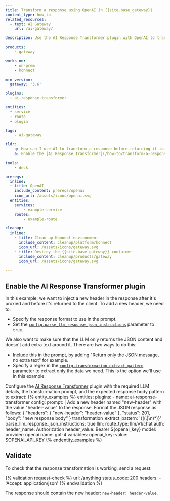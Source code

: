 ```yaml
---
title: Transform a response using OpenAI in {{site.base_gateway}}
content_type: how_to
related_resources:
  - text: AI Gateway
    url: /ai-gateway/

description: Use the AI Response Transformer plugin with OpenAI to transform a response before returning it to the client.

products:
    - gateway

works_on:
    - on-prem
    - konnect

min_version:
  gateway: '3.6'

plugins:
  - ai-response-transformer

entities: 
  - service
  - route
  - plugin

tags:
    - ai-gateway

tldr:
    q: How can I use AI to transform a response before returning it to the client?
    a: Enable the [AI Response Transformer](/how-to/transform-a-response-with-ai/) plugin, configure the parameters under `config.llm` to access your LLM and describe the transformation to perform with the `config.prompt` parameter.

tools:
    - deck

prereqs:
  inline:
  - title: OpenAI
    include_content: prereqs/openai
    icon_url: /assets/icons/openai.svg
  entities:
    services:
        - example-service
    routes:
        - example-route

cleanup:
  inline:
    - title: Clean up Konnect environment
      include_content: cleanup/platform/konnect
      icon_url: /assets/icons/gateway.svg
    - title: Destroy the {{site.base_gateway}} container
      include_content: cleanup/products/gateway
      icon_url: /assets/icons/gateway.svg

---
```


## Enable the AI Response Transformer plugin

In this example, we want to inject a new header in the response after it's proxied and before it's returned to the client. To add a new header, we need to:
* Specify the response format to use in the prompt.
* Set the [`config.parse_llm_response_json_instructions`](/plugins/ai-response-transformer/reference/#schema--config-parse_llm_response_json_instructions) parameter to `true`.

We also want to make sure that the LLM only returns the JSON content and doesn't add extra text around it. There are two ways to do this:
* Include this in the prompt, by adding "Return only the JSON message, no extra text" for example.
* Specify a regex in the [`config.transformation_extract_pattern`](/plugins/ai-response-transformer/reference/#schema--config-transformation-extract-pattern) parameter to extract only the data we need. This is the option we'll use in this example.

Configure the [AI Response Transformer](/plugins/ai-response-transformer/) plugin with the required LLM details, the transformation prompt, and the expected response body pattern to extract:
{% entity_examples %}
entities:
  plugins:
    - name: ai-response-transformer
      config:
        prompt: |
          Add a new header named "new-header" with the value "header-value" to the response. Format the JSON response as follows:
          {
            "headers":
              {
                "new-header": "header-value"
              },
            "status": 201,
            "body": "new response body"
          }
        transformation_extract_pattern: '{((.|\n)*)}'
        parse_llm_response_json_instructions: true
        llm:
          route_type: llm/v1/chat
          auth:
            header_name: Authorization
            header_value: Bearer ${openai_key}
          model:
            provider: openai
            name: gpt-4
variables:
  openai_key:
    value: $OPENAI_API_KEY
{% endentity_examples %}


## Validate

To check that the response transformation is working, send a request:

{% validation request-check %}
url: /anything
status_code: 200
headers:
    - 'Accept: application/json'
{% endvalidation %}

The response should contain the new header: `new-header: header-value`.